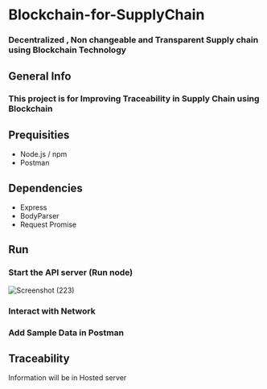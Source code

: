# Blockchain-for-SupplyChain
### Decentralized , Non changeable and Transparent Supply chain  using Blockchain Technology
## General Info
### This project is for Improving Traceability in Supply Chain using Blockchain
## Prequisities
- Node.js / npm
- Postman
## Dependencies
- Express
- BodyParser
- Request Promise
## Run
 ### Start the API server (Run node) 
![Screenshot (223)](https://user-images.githubusercontent.com/84436796/124455219-ef0f5080-dda6-11eb-910f-b93c3c367454.png)
### Interact with Network
### Add Sample Data in Postman
## Traceability
Information will be in Hosted server
